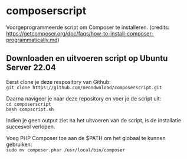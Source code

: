 # composerscript
Voorgeprogrammeerde script om Composer te installeren. (credits: https://getcomposer.org/doc/faqs/how-to-install-composer-programmatically.md)

## Downloaden en uitvoeren script op Ubuntu Server 22.04

Eerst clone je deze respository van Github:  
`git clone https://github.com/neondwnload/composerscript.git`

Daarna navigeer je naar deze repository en voer je de script uit:  
`cd composerscript`  
`bash compscript.sh`  
  
Indien je geen output ziet na het uitvoeren van de script, is de installatie succesvol verlopen.

Voeg PHP Composer toe aan de $PATH om het globaal te kunnen gebruiken:  
`sudo mv composer.phar /usr/local/bin/composer`
